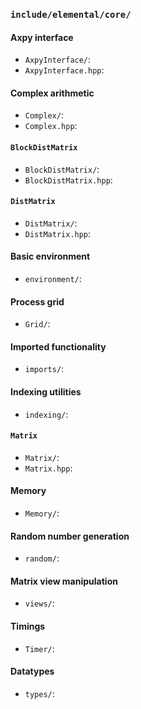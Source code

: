 ### `include/elemental/core/`

#### Axpy interface

-  `AxpyInterface/`:
-  `AxpyInterface.hpp`:

#### Complex arithmetic 

-  `Complex/`:
-  `Complex.hpp`:

#### `BlockDistMatrix`

-  `BlockDistMatrix/`:
-  `BlockDistMatrix.hpp`:

#### `DistMatrix`

-  `DistMatrix/`:
-  `DistMatrix.hpp`:

#### Basic environment

-  `environment/`:

#### Process grid

-  `Grid/`:

#### Imported functionality

-  `imports/`:

#### Indexing utilities

-  `indexing/`:

#### `Matrix`

-  `Matrix/`:
-  `Matrix.hpp`:

#### Memory

-  `Memory/`:

#### Random number generation

-  `random/`:

#### Matrix view manipulation

-  `views/`:

#### Timings

-  `Timer/`:

#### Datatypes

-  `types/`:

